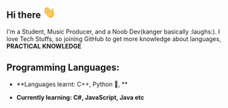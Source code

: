 ## Hi there <img src="https://raw.githubusercontent.com/ABSphreak/ABSphreak/master/gifs/Hi.gif" width="30px">

I'm a Student, Music Producer, and a Noob Dev(kanger basically :laughs:). I love Tech Stuffs, so joining GitHub to get more knowledge about languages, **PRACTICAL KNOWLEDGE**
## Programming Languages:

- **Languages learnt: C++, Python :snake:, **
 
- **Currently learning: C#, JavaScript, Java etc**
